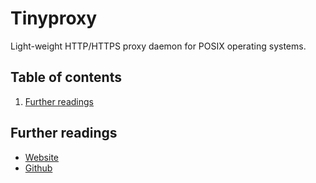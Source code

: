 # Tinyproxy

Light-weight HTTP/HTTPS proxy daemon for POSIX operating systems.

## Table of contents <!-- omit in toc -->

1. [Further readings](#further-readings)

## Further readings

- [Website]
- [Github]

<!--
  References
  -->

<!-- Upstream -->
[github]: https://github.com/tinyproxy/tinyproxy
[website]: https://tinyproxy.github.io/
